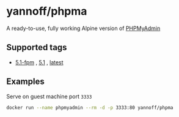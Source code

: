 # yannoff/phpma

A ready-to-use, fully working Alpine version of [PHPMyAdmin](https://github.com/phpmyadmin/docker/tree/master/fpm-alpine)

## Supported tags

- [5.1-fpm](Dockerfile)
, [5.1](Dockerfile)
, [latest](Dockerfile)

## Examples

Serve on guest machine port `3333`

```bash
docker run --name phpmyadmin --rm -d -p 3333:80 yannoff/phpma
```
